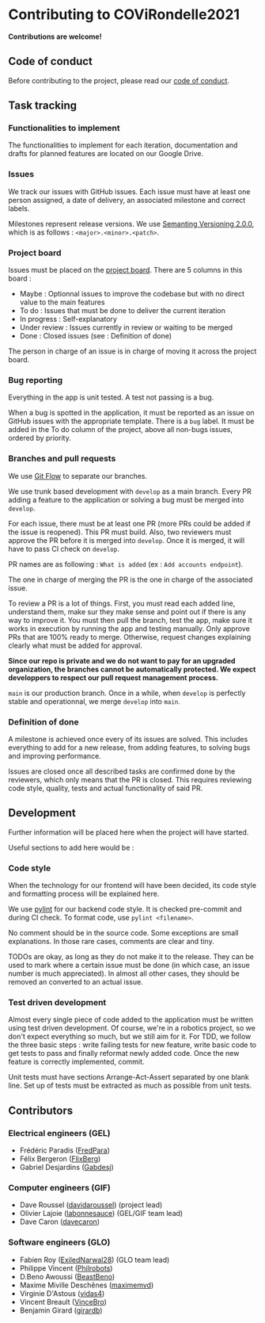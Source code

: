 # Contributing to COViRondelle2021

**Contributions are welcome!**

## Code of conduct

Before contributing to the project, please read our [code of conduct](CODE_OF_CONDUCT.md).

## Task tracking

### Functionalities to implement

The functionalities to implement for each iteration, documentation and drafts for planned features are located on our Google Drive.

### Issues

We track our issues with GitHub issues. Each issue must have at least one person assigned, a date of delivery, an associated milestone and correct labels.

Milestones represent release versions. We use [Semanting Versioning 2.0.0](https://semver.org/), which is as follows : `<major>.<minor>.<patch>`.

### Project board

Issues must be placed on the [project board](https://github.com/GLO3013-E4/COViRondelle2021/projects/1). There are 5 columns in this board : 

- Maybe : Optionnal issues to improve the codebase but with no direct value to the main features
- To do : Issues that must be done to deliver the current iteration
- In progress : Self-explanatory
- Under review : Issues currently in review or waiting to be merged
- Done : Closed issues (see : Definition of done)

The person in charge of an issue is in charge of moving it across the project board.

### Bug reporting

Everything in the app is unit tested. A test not passing is a bug.

When a bug is spotted in the application, it must be reported as an issue on GitHub issues with the appropriate template. There is a `bug` label. It must be added in the To do column of the project, above all non-bugs issues, ordered by priority.

### Branches and pull requests

We use [Git Flow](https://nvie.com/posts/a-successful-git-branching-model/) to separate our branches.

We use trunk based development with `develop` as a main branch. Every PR adding a feature to the application or solving a bug must be merged into `develop`.

For each issue, there must be at least one PR (more PRs could be added if the issue is reopened). This PR must build. Also, two reviewers must approve the PR before it is merged into `develop`. Once it is merged, it will have to pass CI check on `develop`.

PR names are as following : `What is added` (ex : `Add accounts endpoint`).

The one in charge of merging the PR is the one in charge of the associated issue.

To review a PR is a lot of things. First, you must read each added line, understand them, make sur they make sense and point out if there is any way to improve it. You must then pull the branch, test the app, make sure it works in execution by running the app and testing manually. Only approve PRs that are 100% ready to merge. Otherwise, request changes explaining clearly what must be added for approval.

**Since our repo is private and we do not want to pay for an upgraded organization, the branches cannot be automatically protected. We expect developpers to respect our pull request management process.**

`main` is our production branch. Once in a while, when `develop` is perfectly stable and operationnal, we merge `develop` into `main`.

### Definition of done

A milestone is achieved once every of its issues are solved. This includes everything to add for a new release, from adding features, to solving bugs and improving performance.

Issues are closed once all described tasks are confirmed done by the reviewers, which only means that the PR is closed. This requires reviewing code style, quality, tests and actual functionality of said PR.

## Development

Further information will be placed here when the project will have started.

Useful sections to add here would be : 

### Code style

When the technology for our frontend will have been decided, its code style and formatting process will be explained here.

We use [pylint](https://www.pylint.org/) for our backend code style. It is checked pre-commit and during CI check. To format code, use `pylint <filename>`.

No comment should be in the source code. Some exceptions are small explanations. In those rare cases, comments are clear and tiny.

TODOs are okay, as long as they do not make it to the release. They can be used to mark where a certain issue must be done (in which case, an issue number is much appreciated). In almost all other cases, they should be removed an converted to an actual issue.

### Test driven development

Almost every single piece of code added to the application must be written using test driven development. Of course, we're in a robotics project, so we don't expect everything so much, but we still aim for it. For TDD, we follow the three basic steps : write failing tests for new feature, write basic code to get tests to pass and finally reformat newly added code. Once the new feature is correctly implemented, commit.

Unit tests must have sections Arrange-Act-Assert separated by one blank line. Set up of tests must be extracted as much as possible from unit tests.

## Contributors

### Electrical engineers (GEL)

- Frédéric Paradis ([FredPara](https://github.com/FredPara))
- Félix Bergeron ([FlixBerg](https://github.com/FlixBerg))
- Gabriel Desjardins ([Gabdesj](https://github.com/Gabdesj))

### Computer engineers (GIF)

- Dave Roussel ([davidaroussel](https://github.com/davidaroussel)) (project lead)
- Olivier Lajoie ([labonnesauce](https://github.com/labonnesauce)) (GEL/GIF team lead)
- Dave Caron ([davecaron](https://github.com/davecaron))

### Software engineers (GLO)

- Fabien Roy ([ExiledNarwal28](https://github.com/ExiledNarwal28)) (GLO team lead)
- Philippe Vincent ([Philrobots](https://github.com/Philrobots))
- D.Beno Awoussi ([BeastBeno](https://github.com/BeastBeno))
- Maxime Miville Deschênes ([maximemvd](https://github.com/maximemvd))
- Virginie D'Astous ([vidas4](https://github.com/vidas4))
- Vincent Breault ([VinceBro](https://github.com/VinceBro))
- Benjamin Girard ([girardb](https://github.com/girardb))
